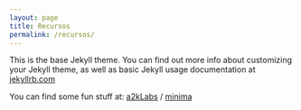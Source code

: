 ```yaml
---
layout: page
title: Recursos
permalink: /recursos/
---
```


This is the base Jekyll theme. You can find out more info about customizing your Jekyll theme, as well as basic Jekyll usage documentation at [jekyllrb.com](https://jekyllrb.com/)

You can find some fun stuff at:
[a2kLabs][A2klab] /
[minima](https://github.com/jekyll/minima)


[A2klab]: https://a2klab.azurewebsites.net/index.html
